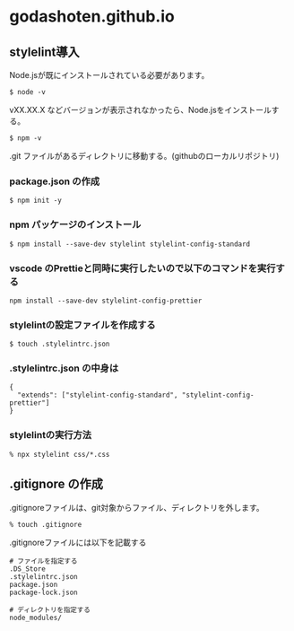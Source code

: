 # godashoten.github.io

## stylelint導入

Node.jsが既にインストールされている必要があります。

```shell
$ node -v
```

vXX.XX.X などバージョンが表示されなかったら、Node.jsをインストールする。

```shell
$ npm -v
```

.git ファイルがあるディレクトリに移動する。(githubのローカルリポジトリ)

### package.json の作成　　

```shell
$ npm init -y
```

### npm パッケージのインストール

```shell
$ npm install --save-dev stylelint stylelint-config-standard
```

### vscode のPrettieと同時に実行したいので以下のコマンドを実行する

```shell
npm install --save-dev stylelint-config-prettier
```

### stylelintの設定ファイルを作成する

```shell
$ touch .stylelintrc.json
```

### .stylelintrc.json の中身は

```shell
{
  "extends": ["stylelint-config-standard", "stylelint-config-prettier"]
}
```

### stylelintの実行方法

```shell
% npx stylelint css/*.css 
```

## .gitignore の作成

.gitignoreファイルは、git対象からファイル、ディレクトリを外します。

```shell
% touch .gitignore
```

.gitignoreファイルには以下を記載する

```.gitignore
# ファイルを指定する
.DS_Store
.stylelintrc.json
package.json
package-lock.json

# ディレクトリを指定する
node_modules/
```
